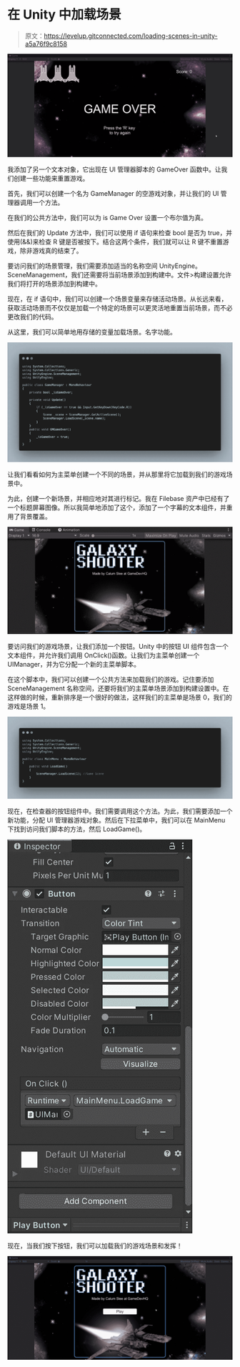 # 在 Unity 中加载场景

> 原文：<https://levelup.gitconnected.com/loading-scenes-in-unity-a5a76f9c8158>

![](img/31164e1c8b9d16faf803d9a91adddb3d.png)

我添加了另一个文本对象，它出现在 UI 管理器脚本的 GameOver 函数中。让我们创建一些功能来重置游戏。

首先，我们可以创建一个名为 GameManager 的空游戏对象，并让我们的 UI 管理器调用一个方法。

在我们的公共方法中，我们可以为 is Game Over 设置一个布尔值为真。

然后在我们的 Update 方法中，我们可以使用 if 语句来检查 bool 是否为 true，并使用(&&)来检查 R 键是否被按下。结合这两个条件，我们就可以让 R 键不重置游戏，除非游戏真的结束了。

要访问我们的场景管理，我们需要添加适当的名称空间 UnityEngine。SceneManagement，我们还需要将当前场景添加到构建中。文件>构建设置允许我们将打开的场景添加到构建中。

现在，在 if 语句中，我们可以创建一个场景变量来存储活动场景。从长远来看，获取活动场景而不仅仅是加载一个特定的场景可以更灵活地重置当前场景，而不必更改我们的代码。

从这里，我们可以简单地用存储的变量加载场景。名字功能。

![](img/f8e9fac0505793fcb28310785cd2ec66.png)

让我们看看如何为主菜单创建一个不同的场景，并从那里将它加载到我们的游戏场景中。

为此，创建一个新场景，并相应地对其进行标记。我在 Filebase 资产中已经有了一个标题屏幕图像。所以我简单地添加了这个，添加了一个字幕的文本组件，并重用了背景覆盖。

![](img/c080d3c57de853df3fce30e04cf8127f.png)

要访问我们的游戏场景，让我们添加一个按钮。Unity 中的按钮 UI 组件包含一个文本组件，并允许我们调用 OnClick()函数。让我们为主菜单创建一个 UIManager，并为它分配一个新的主菜单脚本。

在这个脚本中，我们可以创建一个公共方法来加载我们的游戏。记住要添加 SceneManagement 名称空间，还要将我们的主菜单场景添加到构建设置中。在这样做的时候，重新排序是一个很好的做法，这样我们的主菜单是场景 0，我们的游戏是场景 1。

![](img/664658e485cdd805fd1cef98fa47ed02.png)

现在，在检查器的按钮组件中。我们需要调用这个方法。为此，我们需要添加一个新功能，分配 UI 管理器游戏对象。然后在下拉菜单中，我们可以在 MainMenu 下找到访问我们脚本的方法，然后 LoadGame()。

![](img/aa20a558d50d4bad293dcbed0691792b.png)

现在，当我们按下按钮，我们可以加载我们的游戏场景和发挥！

![](img/d7da1813f88aec0bdfa96d30a55f2ead.png)